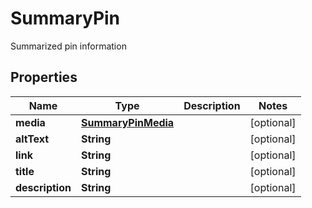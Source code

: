 

# SummaryPin

Summarized pin information

## Properties

| Name | Type | Description | Notes |
|------------ | ------------- | ------------- | -------------|
|**media** | [**SummaryPinMedia**](SummaryPinMedia.md) |  |  [optional] |
|**altText** | **String** |  |  [optional] |
|**link** | **String** |  |  [optional] |
|**title** | **String** |  |  [optional] |
|**description** | **String** |  |  [optional] |



